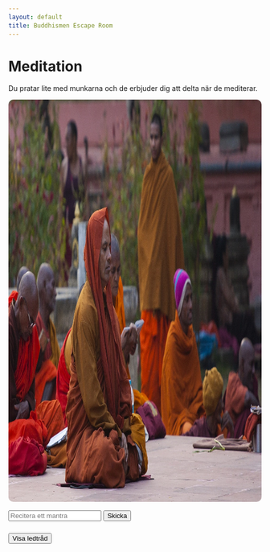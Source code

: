 ```yaml
---
layout: default
title: Buddhismen Escape Room
---
```


# Meditation 
Du pratar lite med munkarna och de erbjuder dig att delta när de mediterar. 

<img src="/assets/images/Buddhist_Man_Meditating.jpg" 
     usemap="#monksMap" 
     width="1067" height="800" 
     style="width:1067px; height:800px; border-radius:10px;">

<map name="monksMap">
  <area shape="rect" coords="30,245,110,527" href="#" alt="Munk1" onclick="showMessage('... mani ... ...', ''); return false;">
  <area shape="rect" coords="111,245,193,527" href="#" alt="Munk2" onclick="showMessage('om ... ... ...', ''); return false;">
  <area shape="rect" coords="800,500,900,600" href="#" alt="Munk3" onclick="showMessage('... ... ... hum', ''); return false;">
  <area shape="rect" coords="727,362,851,476" href="#" alt="Munk4" onclick="showMessage('... ... padme ...', ''); return false;">
  <area shape="rect" coords="271,166,456,568" href="#" alt="Munk5" id="munk5" onclick="showMessage(munk5Message, ''); return false;">
</map>

<!-- Popup -->
<div id="popup" style="display:none; position:fixed; top:0; left:0; width:100%; height:100%;
     background:rgba(0,0,0,0.8); text-align:center; z-index:9999; color:white;">
  <span onclick="closePopup()" 
        style="font-size:30px; position:absolute; top:20px; right:30px; cursor:pointer;">&times;</span>
  <div style="margin-top:60px;">
    <p id="popupText" style="font-size:18px;"></p>
  </div>
</div>

<!-- Frågebox som kräver rätt svar -->
<input type="text" id="answer" placeholder="Recitera ett mantra">
<button onclick="checkAnswer()">Skicka</button>

<p id="message"></p>
<a href="rum3.html" id="nextLink" style="display:none;">Gå tillbaka till tempelområdet.</a>

<script>
let correctAnswer = "om mani padme hum"; 
let munk5Message = "Munken är djupt försjunken i meditation.";

function showMessage(text, imgPath) {
    const popup = document.getElementById('popup');
    const popupText = document.getElementById('popupText');

    popupText.textContent = text;
    popup.style.display = 'block';
}

function closePopup() {
    document.getElementById('popup').style.display = 'none';
}

// Klick på popup bakgrund stänger den
document.getElementById('popup').addEventListener('click', function(e) {
    if(e.target.id === 'popup') closePopup();
});

function checkAnswer() {
    // Ta bort extra mellanslag och gör små bokstäver
    var userAnswer = document.getElementById('answer').value
                      .trim()
                      .toLowerCase()
                      .replace(/\s+/g, ' ');

    var message = document.getElementById('message');
    var nextLink = document.getElementById('nextLink');

    if(userAnswer === correctAnswer) {
        message.style.color = 'green';
        message.textContent = "Rätt! Du kan gå vidare.";
        nextLink.style.display = 'inline';
        // Ändra Munk5:s meddelande
        munk5Message = "Lägg det här på minnet: sangha5";
    } else {
        message.style.color = 'red';
        message.textContent = "Fel svar, försök igen!";
        nextLink.style.display = 'none';
    }
}
</script>

<!-- Ledtrådsruta -->
<button onclick="toggleClue()" style="margin:10px 0;">Visa ledtråd</button>

<p id="clue" style="display:none; background:#f0f0f0; padding:10px; border-radius:5px;">
Lyssna på vad de andra munkarna reciterar.
</p>

<script>
function toggleClue() {
  var clue = document.getElementById('clue');
  clue.style.display = (clue.style.display === 'none') ? 'block' : 'none';
}
</script>
